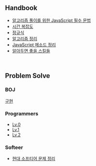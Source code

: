 ## Handbook
- [알고리즘 풀이를 위한 JavaScript 필수 문법](https://github.com/wayandway/algorithms-javascript/blob/main/handbook/grammar.md)
- [시간 복잡도](https://github.com/wayandway/algorithms-javascript/blob/main/handbook/time-complexity.md)
- [정규식](https://github.com/wayandway/algorithms-javascript/blob/main/handbook/regular-expressions.md) 
- [알고리즘 정리](https://github.com/wayandway/algorithms-javascript/blob/main/handbook/algorithms/algorithms.md) 
- [JavaScript 메소드 정리](https://github.com/wayandway/algorithms-javascript/blob/main/handbook/methods.md) 
- [알아두면 좋을 스킬들](https://github.com/wayandway/algorithms-javascript/blob/main/handbook/skills.md)

<br/>


## Problem Solve

### BOJ

[구현](https://github.com/wayandway/algorithms-javascript/blob/main/boj/구현/구현.md) <br/>



### Programmers

- [Lv.0](https://github.com/wayandway/algorithms-javascript/blob/main/programmers/Lv0/Lv0.md) <br/>
- [Lv.1](https://github.com/wayandway/algorithms-javascript/blob/main/programmers/Lv1/Lv1.md) <br/>
- [Lv.2](https://github.com/wayandway/algorithms-javascript/blob/main/programmers/Lv2/Lv2.md)


### Softeer
- [현대 소프티어 문제 정리](https://github.com/wayandway/algorithms-javascript/blob/main/softeer/softeer.md)